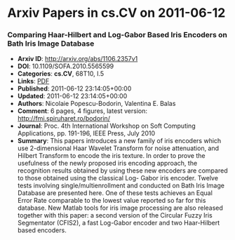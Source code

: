 # Arxiv Papers in cs.CV on 2011-06-12
### Comparing Haar-Hilbert and Log-Gabor Based Iris Encoders on Bath Iris Image Database
- **Arxiv ID**: http://arxiv.org/abs/1106.2357v1
- **DOI**: 10.1109/SOFA.2010.5565599
- **Categories**: **cs.CV**, 68T10, I.5
- **Links**: [PDF](http://arxiv.org/pdf/1106.2357v1)
- **Published**: 2011-06-12 23:14:05+00:00
- **Updated**: 2011-06-12 23:14:05+00:00
- **Authors**: Nicolaie Popescu-Bodorin, Valentina E. Balas
- **Comment**: 6 pages, 4 figures, latest version: http://fmi.spiruharet.ro/bodorin/
- **Journal**: Proc. 4th International Workshop on Soft Computing Applications,
  pp. 191-196, IEEE Press, July 2010
- **Summary**: This papers introduces a new family of iris encoders which use 2-dimensional Haar Wavelet Transform for noise attenuation, and Hilbert Transform to encode the iris texture. In order to prove the usefulness of the newly proposed iris encoding approach, the recognition results obtained by using these new encoders are compared to those obtained using the classical Log- Gabor iris encoder. Twelve tests involving single/multienrollment and conducted on Bath Iris Image Database are presented here. One of these tests achieves an Equal Error Rate comparable to the lowest value reported so far for this database. New Matlab tools for iris image processing are also released together with this paper: a second version of the Circular Fuzzy Iris Segmentator (CFIS2), a fast Log-Gabor encoder and two Haar-Hilbert based encoders.



